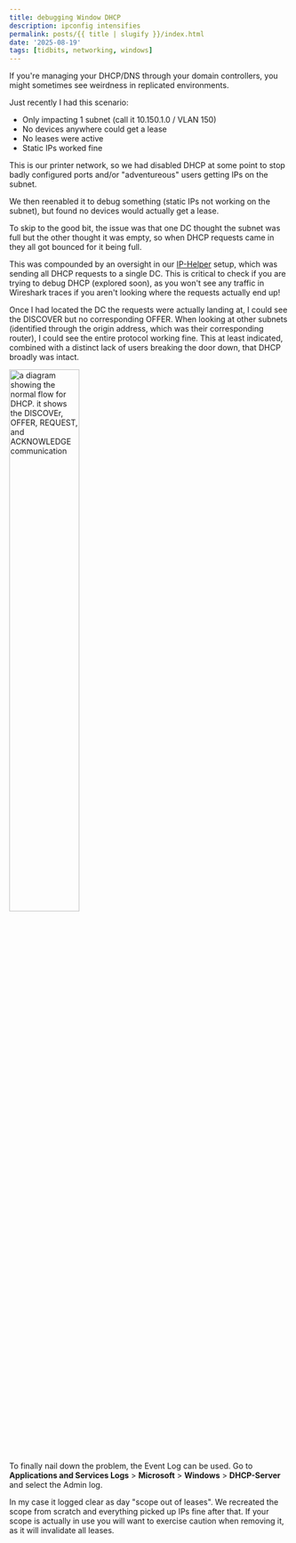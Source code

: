 ```yaml
---
title: debugging Window DHCP
description: ipconfig intensifies
permalink: posts/{{ title | slugify }}/index.html
date: '2025-08-19'
tags: [tidbits, networking, windows]
---
```

If you're managing your DHCP/DNS through your domain controllers, you might sometimes see weirdness in replicated environments.

Just recently I had this scenario:
- Only impacting 1 subnet (call it 10.150.1.0 / VLAN 150)
- No devices anywhere could get a lease
- No leases were active
- Static IPs worked fine

This is our printer network, so we had disabled DHCP at some point to stop badly configured ports and/or "adventureous" users getting IPs on the subnet. 

We then reenabled it to debug something (static IPs not working on the subnet), but found no devices would actually get a lease.

To skip to the good bit, the issue was that one DC thought the subnet was full but the other thought it was empty, so when DHCP requests came in they all got bounced for it being full. 

This was compounded by an oversight in our [IP-Helper](https://networkengineering.stackexchange.com/questions/41376/how-ip-helper-address-works) setup, which was sending all DHCP requests to a single DC. This is critical to check if you are trying to debug DHCP (explored soon), as you won't see any traffic in Wireshark traces if you aren't looking where the requests actually end up!

Once I had located the DC the requests were actually landing at, I could see the DISCOVER but no corresponding OFFER. When looking at other subnets (identified through the origin address, which was their corresponding router), I could see the entire protocol working fine. This at least indicated, combined with a distinct lack of users breaking the door down, that DHCP broadly was intact.

<img src="/images/posts/dhcp/dhcp-proto.png" alt="a diagram showing the normal flow for DHCP. it shows the DISCOVEr, OFFER, REQUEST, and ACKNOWLEDGE communication" title="the flow of DHCP when it is working as intended" style="width: 50%; margin: auto;">

To finally nail down the problem, the Event Log can be used.
Go to **Applications and Services Logs** > **Microsoft** > **Windows** > **DHCP-Server** and select the Admin log. 

In my case it logged clear as day "scope out of leases". We recreated the scope from scratch and everything picked up IPs fine after that. If your scope is actually in use you will want to exercise caution when removing it, as it will invalidate all leases.
